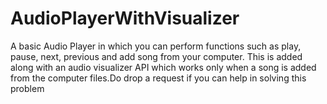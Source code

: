 # AudioPlayerWithVisualizer
A basic Audio Player in which you can perform functions such as play, pause, next, previous and add song from your computer. This is added along with an audio visualizer API which works only when a song is added from the computer files.Do drop a request if you can help in solving this problem
